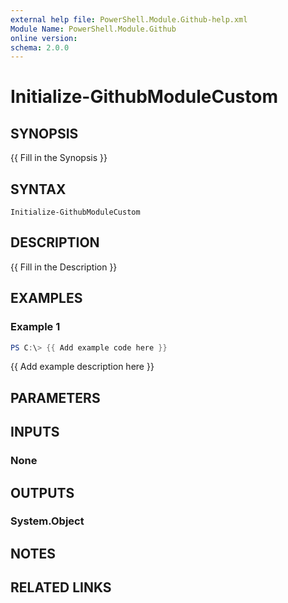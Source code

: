```yaml
---
external help file: PowerShell.Module.Github-help.xml
Module Name: PowerShell.Module.Github
online version:
schema: 2.0.0
---
```


# Initialize-GithubModuleCustom

## SYNOPSIS
{{ Fill in the Synopsis }}

## SYNTAX

```
Initialize-GithubModuleCustom
```

## DESCRIPTION
{{ Fill in the Description }}

## EXAMPLES

### Example 1
```powershell
PS C:\> {{ Add example code here }}
```

{{ Add example description here }}

## PARAMETERS

## INPUTS

### None

## OUTPUTS

### System.Object
## NOTES

## RELATED LINKS
